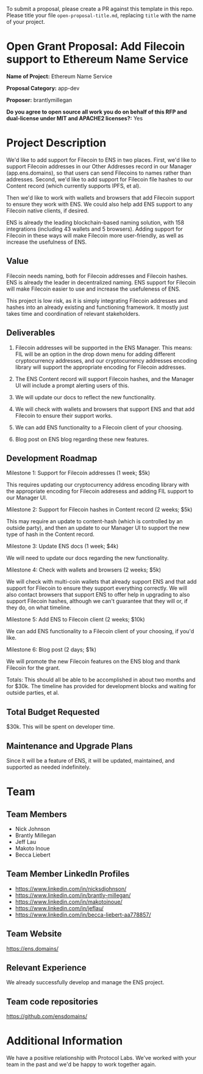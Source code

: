 To submit a proposal, please create a PR against this template in this repo. Please title your file `open-proposal-title.md`, replacing `title` with the name of your project.

# Open Grant Proposal: Add Filecoin support to Ethereum Name Service

**Name of Project:** Ethereum Name Service

**Proposal Category:** app-dev

**Proposer:** brantlymillegan

**Do you agree to open source all work you do on behalf of this RFP and dual-license under MIT and APACHE2 licenses?:** Yes

# Project Description

We'd like to add support for Filecoin to ENS in two places. First, we'd like to support Filecoin addresses in our Other Addresses record in our Manager (app.ens.domains), so that users can send Filecoins to names rather than addresses. Second, we'd like to add support for Filecoin file hashes to our Content record (which currently supports IPFS, et al).

Then we'd like to work with wallets and browsers that add Filecoin support to ensure they work with ENS. We could also help add ENS support to any Filecoin native clients, if desired.

ENS is already the leading blockchain-based naming solution, with 158 integrations (including 43 wallets and 5 browsers). Adding support for Filecoin in these ways will make Filecoin more user-friendly, as well as increase the usefulness of ENS.

## Value

Filecoin needs naming, both for Filecoin addresses and Filecoin hashes. ENS is already the leader in decentralized naming. ENS support for Filecoin will make Filecoin easier to use and increase the usefuleness of ENS.

This project is low risk, as it is simply integrating Filecoin addresses and hashes into an already existing and functioning framework. It mostly just takes time and coordination of relevant stakeholders.

## Deliverables

1) Filecoin addresses will be supported in the ENS Manager. This means: FIL will be an option in the drop down menu for adding different cryptocurrency addresses, and our cryptocurrency addresses encoding library will support the appropriate encoding for Filecoin addresses.

2) The ENS Content record will support Filecoin hashes, and the Manager UI will include a prompt alerting users of this.

3) We will update our docs to reflect the new functionality.

4) We will check with wallets and browsers that support ENS and that add Filecoin to ensure their support works.

5) We can add ENS functionality to a Filecoin client of your choosing.

6) Blog post on ENS blog regarding these new features.

## Development Roadmap

Milestone 1: Support for Filecoin addresses (1 week; $5k)

This requires updating our cryptocurrency address encoding library with the appropriate encoding for Filecoin addresess and adding FIL support to our Manager UI.

Milestone 2: Support for Filecoin hashes in Content record (2 weeks; $5k)

This may require an update to content-hash (which is controlled by an outside party), and then an update to our Manager UI to support the new type of hash in the Content record.

Milestone 3: Update ENS docs (1 week; $4k)

We will need to update our docs regarding the new functionality.

Milestone 4: Check with wallets and browsers (2 weeks; $5k)

We will check with multi-coin wallets that already support ENS and that add support for Filecoin to ensure they support everything correctly. We will also contact browsers that support ENS to offer help in upgrading to also support Filecoin hashes, although we can't guarantee that they will or, if they do, on what timeline.

Milestone 5: Add ENS to Filecoin client (2 weeks; $10k)

We can add ENS functionality to a Filecoin client of your choosing, if you'd like.

Milestone 6: Blog post (2 days; $1k)

We will promote the new Filecoin features on the ENS blog and thank Filecoin for the grant.


Totals: This should all be able to be accomplished in about two months and for $30k. The timeline has provided for development blocks and waiting for outside parties, et al.

## Total Budget Requested

$30k. This will be spent on developer time.

## Maintenance and Upgrade Plans

Since it will be a feature of ENS, it will be updated, maintained, and supported as needed indefinitely.

# Team

## Team Members

- Nick Johnson
- Brantly Millegan
- Jeff Lau
- Makoto Inoue
- Becca Liebert

## Team Member LinkedIn Profiles

- https://www.linkedin.com/in/nicksdjohnson/
- https://www.linkedin.com/in/brantly-millegan/
- https://www.linkedin.com/in/makotoinoue/
- https://www.linkedin.com/in/jeflau/
- https://www.linkedin.com/in/becca-liebert-aa778857/

## Team Website

https://ens.domains/

## Relevant Experience

We already successfully develop and manage the ENS project.

## Team code repositories

https://github.com/ensdomains/

# Additional Information

We have a positive relationship with Protocol Labs. We've worked with your team in the past and we'd be happy to work together again.
